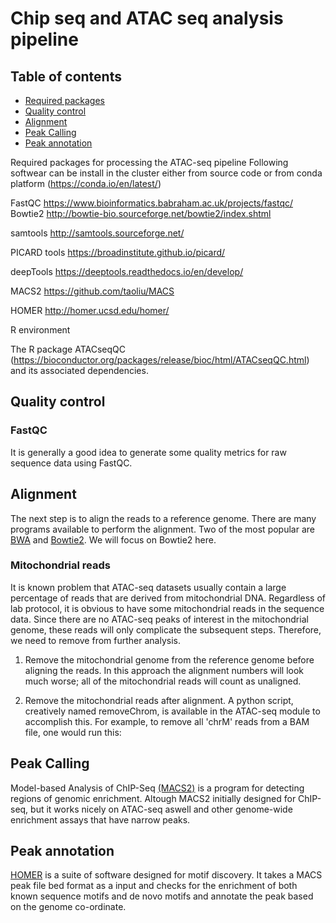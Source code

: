 
# Chip seq and ATAC seq analysis pipeline



## Table of contents
* [Required packages](#QRequired-packages)
* [Quality control](#Quality-control)
* [Alignment](#Alignment)
* [Peak Calling](#Peak-Calling)
* [Peak annotation](#peak-annotation)

Required packages for processing the ATAC-seq pipeline
Following softwear can be install in the cluster either from source code or from conda platform (https://conda.io/en/latest/) 

FastQC  https://www.bioinformatics.babraham.ac.uk/projects/fastqc/
Bowtie2  http://bowtie-bio.sourceforge.net/bowtie2/index.shtml

samtools http://samtools.sourceforge.net/

PICARD tools https://broadinstitute.github.io/picard/

deepTools https://deeptools.readthedocs.io/en/develop/

MACS2  https://github.com/taoliu/MACS

HOMER http://homer.ucsd.edu/homer/

R environment 

The R package ATACseqQC (https://bioconductor.org/packages/release/bioc/html/ATACseqQC.html) and its associated dependencies.

## Quality control
### FastQC
It is generally a good idea to generate some quality metrics for raw sequence data using FastQC.

## Alignment
The next step is to align the reads to a reference genome. There are many programs available to perform the alignment. Two of the most popular are [BWA](http://bio-bwa.sourceforge.net/bwa.shtml) and [Bowtie2](http://bowtie-bio.sourceforge.net/index.shtml). We will focus on Bowtie2 here.

### Mitochondrial reads
It is known problem that ATAC-seq datasets usually contain a large percentage of reads that are derived from mitochondrial DNA.
Regardless of lab protocol, it is obvious to have some mitochondrial reads in the sequence data. Since there are no ATAC-seq peaks of interest in the mitochondrial genome, these reads will only complicate the subsequent steps. Therefore, we need to remove from further analysis.

1. Remove the mitochondrial genome from the reference genome before aligning the reads. In this approach the alignment numbers will look much worse; all of the mitochondrial reads will count as unaligned.

2. Remove the mitochondrial reads after alignment. A python script, creatively named removeChrom, is available in the ATAC-seq module to accomplish this. For example, to remove all 'chrM' reads from a BAM file, one would run this:



## Peak Calling
Model-based Analysis of ChIP-Seq [(MACS2)](http://liulab.dfci.harvard.edu/MACS/index.html) is a program for detecting regions of genomic enrichment. Altough MACS2 initially designed for  ChIP-seq, but it works nicely on ATAC-seq aswell and other genome-wide enrichment assays that have narrow peaks. 

## Peak annotation
[HOMER](http://homer.ucsd.edu/homer/index.html) is a suite of software designed for motif discovery. It takes a MACS peak file bed format as a input and checks for the enrichment of both known sequence motifs and de novo motifs and annotate the peak based on the genome co-ordinate.
